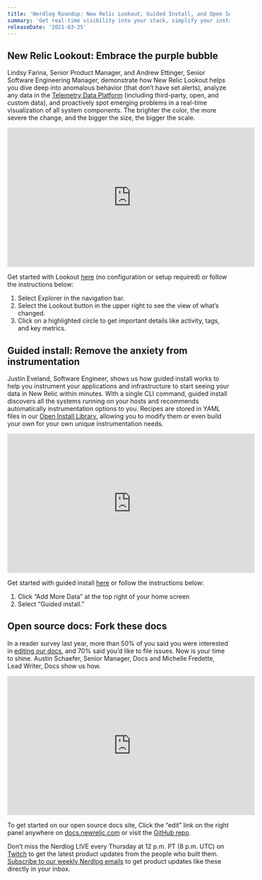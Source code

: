 ```yaml
---
title: 'Nerdlog Roundup: New Relic Lookout, Guided Install, and Open Source Docs'
summary: 'Get real-time visibility into your stack, simplify your instrumentation, and edit our docs'
releaseDate: '2021-03-25'
---
```

## New Relic Lookout: Embrace the purple bubble

Lindsy Farina, Senior Product Manager, and Andrew Ettinger, Senior Software Engineering Manager, demonstrate how New Relic Lookout helps you dive deep into anomalous behavior (that don’t have set alerts), analyze any data in the [Telemetry Data Platform](https://blog.newrelic.com/product-news/introducing-telemetry-data-platform/) (including third-party, open, and custom data), and proactively spot emerging problems in a real-time visualization of all system components. The brighter the color, the more severe the change, and the bigger the size, the bigger the scale.

<iframe width="560" height="315" src="https://www.youtube.com/embed/gQnKRiCjI10" title="YouTube video player" frameborder="0" allow="accelerometer; autoplay; clipboard-write; encrypted-media; gyroscope; picture-in-picture" allowfullscreen></iframe>

Get started with Lookout [here](https://one.nr/0oqQaKpYGR1) (no configuration or setup required) or follow the instructions below:
1. Select Explorer in the navigation bar.
2. Select the Lookout button in the upper right to see the view of what’s changed.
3. Click on a highlighted circle to get important details like activity, tags, and key metrics. 

## Guided install: Remove the anxiety from instrumentation

Justin Eveland, Software Engineer, shows us how guided install works to help you  instrument your applications and infrastructure to start seeing your data in New Relic within minutes. With a single CLI command, guided install discovers all the systems running on your hosts and recommends automatically instrumentation options to you. Recipes are stored in YAML files in our [Open Install Library](https://github.com/newrelic/open-install-library), allowing you to modify them or even build your own for your own unique instrumentation needs. 

<iframe width="560" height="315" src="https://www.youtube.com/embed/6LuEkqiCSvE" title="YouTube video player" frameborder="0" allow="accelerometer; autoplay; clipboard-write; encrypted-media; gyroscope; picture-in-picture" allowfullscreen></iframe>

Get started with guided install [here](https://one.newrelic.com/launcher/nr1-core.home?pane=eyJuZXJkbGV0SWQiOiJucjEtY29yZS5ob21lLXNjcmVlbiJ9&cards[0]=eyJuZXJkbGV0SWQiOiJucjEtaW5zdGFsbC1uZXdyZWxpYy5ucjEtaW5zdGFsbC1uZXdyZWxpYyIsImFjY291bnRJZCI6MjQ4ODkxOSwicGF0aCI6Imd1aWRlZCIsImFjdGlvbkluZGV4IjoyfQ==) or follow the instructions below:
1. Click “Add More Data” at the top right of your home screen
2. Select “Guided install.”   

## Open source docs: Fork these docs

In a reader survey last year, more than 50% of you said you were interested in [editing our docs](https://blog.newrelic.com/engineering/new-relic-docs-the-open-source-way/), and 70% said you’d like to file issues. Now is your time to shine. Austin Schaefer, Senior Manager, Docs and Michelle Fredette, Lead Writer, Docs show us how. 

<iframe width="560" height="315" src="https://www.youtube.com/embed/cSmGOB4ebIc" title="YouTube video player" frameborder="0" allow="accelerometer; autoplay; clipboard-write; encrypted-media; gyroscope; picture-in-picture" allowfullscreen></iframe>

To get started on our open source docs site, Click the “edit” link on the right panel anywhere on [docs.newrelic.com](https://docs.newrelic.com/) or visit the [GitHub repo](https://github.com/newrelic/docs-website).

Don’t miss the Nerdlog LIVE every Thursday at 12 p.m. PT (8 p.m. UTC) on [Twitch](https://www.twitch.tv/new_relic) to get the latest product updates from the people who built them. [Subscribe to our weekly Nerdlog emails](https://developer.newrelic.com/nerdlog) to get product updates like these directly in your inbox.
